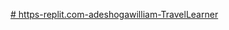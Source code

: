 [# https-replit.com-adeshogawilliam-TravelLearner](https://replit.com/@adeshogawilliam/TravelLearner)
